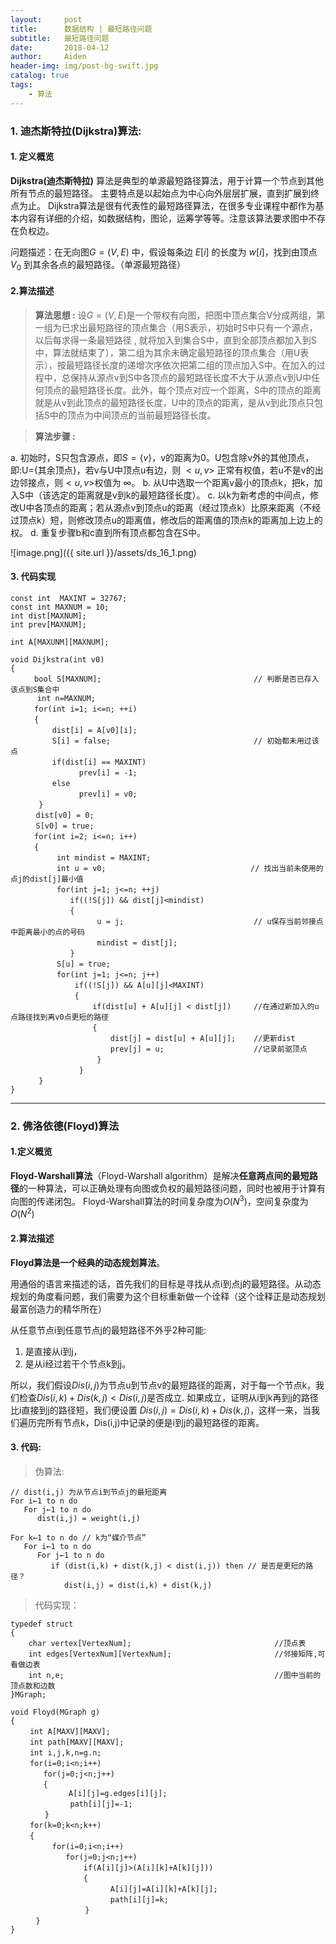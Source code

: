 ```yaml
---
layout:     post
title:      数据结构 | 最短路径问题
subtitle:   最短路径问题
date:       2018-04-12
author:     Aiden
header-img: img/post-bg-swift.jpg
catalog: true 			
tags:								
    - 算法
---
```



### 1. 迪杰斯特拉(Dijkstra)算法:

#### 1. 定义概览

**Dijkstra(迪杰斯特拉)** 算法是典型的单源最短路径算法，用于计算一个节点到其他所有节点的最短路径。
主要特点是以起始点为中心向外层层扩展，直到扩展到终点为止。
Dijkstra算法是很有代表性的最短路径算法，在很多专业课程中都作为基本内容有详细的介绍，如数据结构，图论，运筹学等等。注意该算法要求图中不存在负权边。

问题描述：在无向图$G=(V,E)$ 中，假设每条边 $E[i]$ 的长度为 $w[i]$，找到由顶点 $V_0$ 到其余各点的最短路径。（单源最短路径）


#### 2.算法描述

> **算法思想 :**
设$G=( V,E)$是一个带权有向图，把图中顶点集合V分成两组，第一组为已求出最短路径的顶点集合（用S表示，初始时S中只有一个源点，以后每求得一条最短路径 , 就将加入到集合S中，直到全部顶点都加入到S中，算法就结束了），第二组为其余未确定最短路径的顶点集合（用U表示），按最短路径长度的递增次序依次把第二组的顶点加入S中。在加入的过程中，总保持从源点v到S中各顶点的最短路径长度不大于从源点v到U中任何顶点的最短路径长度。此外，每个顶点对应一个距离，S中的顶点的距离就是从v到此顶点的最短路径长度，U中的顶点的距离，是从v到此顶点只包括S中的顶点为中间顶点的当前最短路径长度。


> **算法步骤 :**

a. 初始时，S只包含源点，即$S=\{v\}$，v的距离为0。U包含除v外的其他顶点，即:U={其余顶点}，若v与U中顶点u有边，则 $<u,v>$ 正常有权值，若u不是v的出边邻接点，则$<u,v>$权值为 $\infty$。
b. 从U中选取一个距离v最小的顶点k，把k，加入S中（该选定的距离就是v到k的最短路径长度）。
c. 以k为新考虑的中间点，修改U中各顶点的距离；若从源点v到顶点u的距离（经过顶点k）比原来距离（不经过顶点k）短，则修改顶点u的距离值，修改后的距离值的顶点k的距离加上边上的权。
d. 重复步骤b和c直到所有顶点都包含在S中。

![image.png]({{ site.url }}/assets/ds_16_1.png)

#### 3. 代码实现

```
const int  MAXINT = 32767;
const int MAXNUM = 10;
int dist[MAXNUM];
int prev[MAXNUM];

int A[MAXUNM][MAXNUM];

void Dijkstra(int v0)
{
  　　bool S[MAXNUM];                                  // 判断是否已存入该点到S集合中
      int n=MAXNUM;
  　　for(int i=1; i<=n; ++i)
 　　 {
      　　dist[i] = A[v0][i];
      　　S[i] = false;                                // 初始都未用过该点
      　　if(dist[i] == MAXINT)    
            　　prev[i] = -1;
 　　     else
            　　prev[i] = v0;
   　　}
   　 dist[v0] = 0;
   　 S[v0] = true; 　　
 　　 for(int i=2; i<=n; i++)
 　　 {
       　　int mindist = MAXINT;
       　　int u = v0; 　　                            // 找出当前未使用的点j的dist[j]最小值
      　　 for(int j=1; j<=n; ++j)
      　　    if((!S[j]) && dist[j]<mindist)
      　　    {
         　　       u = j;                             // u保存当前邻接点中距离最小的点的号码
         　 　      mindist = dist[j];
       　　   }
       　　S[u] = true;
       　　for(int j=1; j<=n; j++)
       　　    if((!S[j]) && A[u][j]<MAXINT)
       　　    {
           　    　if(dist[u] + A[u][j] < dist[j])     //在通过新加入的u点路径找到离v0点更短的路径  
           　    　{
                   　　dist[j] = dist[u] + A[u][j];    //更新dist
                   　　prev[j] = u;                    //记录前驱顶点
            　　    }
        　    　}
   　　}
}
```
---

### 2. 佛洛依德(Floyd)算法

#### 1.定义概览

**Floyd-Warshall算法**（Floyd-Warshall algorithm）是解决**任意两点间的最短路径**的一种算法，可以正确处理有向图或负权的最短路径问题，同时也被用于计算有向图的传递闭包。
Floyd-Warshall算法的时间复杂度为$O(N^{3})$，空间复杂度为$O(N^{2})$

#### 2.算法描述

**Floyd算法是一个经典的动态规划算法**。

用通俗的语言来描述的话，首先我们的目标是寻找从点i到点j的最短路径。从动态规划的角度看问题，我们需要为这个目标重新做一个诠释（这个诠释正是动态规划最富创造力的精华所在）

从任意节点i到任意节点j的最短路径不外乎2种可能:

1. 是直接从i到j，
2. 是从i经过若干个节点k到j。

所以，我们假设$Dis(i,j)$为节点u到节点v的最短路径的距离，对于每一个节点k，我们检查$Dis(i,k) + Dis(k,j) \lt Dis(i,j)$是否成立.
如果成立，证明从i到k再到j的路径比i直接到j的路径短，我们便设置 $Dis(i,j) = Dis(i,k) + Dis(k,j)$，这样一来，当我们遍历完所有节点k，Dis(i,j)中记录的便是i到j的最短路径的距离。

#### 3. 代码:

> 伪算法:

```
// dist(i,j) 为从节点i到节点j的最短距离
For i←1 to n do
   For j←1 to n do
      dist(i,j) = weight(i,j)

For k←1 to n do // k为“媒介节点”
   For i←1 to n do
      For j←1 to n do
         if (dist(i,k) + dist(k,j) < dist(i,j)) then // 是否是更短的路径？
            dist(i,j) = dist(i,k) + dist(k,j)
```

> 代码实现：

```
typedef struct          
{        
    char vertex[VertexNum];                                //顶点表         
    int edges[VertexNum][VertexNum];                       //邻接矩阵,可看做边表         
    int n,e;                                               //图中当前的顶点数和边数         
}MGraph;

void Floyd(MGraph g)
{
 　　int A[MAXV][MAXV];
 　　int path[MAXV][MAXV];
 　　int i,j,k,n=g.n;
 　　for(i=0;i<n;i++)
    　　for(j=0;j<n;j++)
    　　{ 　　
             A[i][j]=g.edges[i][j];
         　　 path[i][j]=-1;
     　 }
 　　for(k=0;k<n;k++)
 　　{
      　　for(i=0;i<n;i++)
         　　for(j=0;j<n;j++)
             　　if(A[i][j]>(A[i][k]+A[k][j]))
             　　{
                   　　A[i][j]=A[i][k]+A[k][j];
                   　　path[i][j]=k;
              　 }
    　}
}
```
